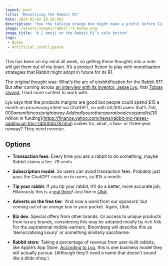```yaml
---
layout: post
title: "Monetising the Rabbit R1"
date: 2024-02-02 18:50:09Z
description: "How the talking orange box might make a profit before Siri kills it."
image: /assets/images/rabbit-r1-money.png
image_title: "A 🤑 emoji on the Rabbit R1’s sole button"
tags:
 - Notes
 - Artificial intelligence
---
```


This has been on my mind all week, so getting these thoughts into a note will get them out of my brain. It’s a product fiction to play with monetisation strategies that Rabbit might adopt in future for its R1.

The original thought was: What’s the arc of enshittification for the Rabbit R1? But after coming across [an interview with its inventor, Jesse Lyu](https://www.fastcompany.com/91013196/how-design-drove-10m-in-pre-orders-for-rabbit-r1-ai-hardware), that [Tobias shared](https://blog.tobiasrevell.com/2024/01/31/box108-the-old-web-is-dying-and-we-keep-making-this-sort-of-annoying-kind-of-art/#:~:text=An%20interview%20with%20Jesse%20Lyu%2C%20the%20inventor%20of%20the%20Rabbit%20R1.%20He%20is%20very%20conscious%20of%20the%20fact%20that%20it%20doesn’t%20do%20anything%20that%20a%20phone%20can’t%20do%20and%20yet%20you%20have%20to%20carry%20an%20extra%20object.%20But%20that’s%20the%20only%20way%20he%20can%20make%20money!%20How%20long%20will%20that%20money%20last%3F%20Well%20it%20costs%20%24200%2C%20the%20company%20cover%20the%20%2415%20a%20month%20you%20spend%20using%20GPT%20turbo%20so%20you%20do%20the%20maths%20until%20it’s%20either%20dead%20and%20unsupported%20or%20switched%20to%20a%20pricey%20subscription.%20And%2C%20as%20above%2C%20expect%20Siri%20to%20be%20able%20to%20do%20all%20this%20by%20the%20middle%20of%20the%20year.), I had more context to work with.

Lyu says that the products margins are good but people could spend $15 a month on processing intent via ChatGPT, so with 50,000 users that’s $750,000 a month in costs right away. Add in all your other operational costs and its [$30 million in funding](https://finance.yahoo.com/news/rabbit-inc-raises-additional-10m-140000578.html) makes for, what, a two- or three-year runway? They need revenue.

## Options

- **Transaction fees**: Every time you ask a rabbit to do something, maybe Rabbit claims a fee. 79 cents.

- **Subscription model**: So users can avoid transaction fees. Probably just pass the ChatGPT costs on to users, so $15 a month.

- **Tip your rabbit**: If you tip your rabbit, it’ll do a better, more accurate job. Hilariously this is a [real thing](https://blog.finxter.com/impact-of-monetary-incentives-on-the-performance-of-gpt-4-turbo-an-experimental-analysis/)! Just like in [*Ubik*](https://www.goodreads.com/quotes/7444685-the-door-refused-to-open-it-said-five-cents-please).

- **Adverts on the free tier**: ‘And now a word from our sponsors’ but coming out of an orange box in your pocket. Again, *Ubik*.

- **Biz dev**: Special offers from other brands. Or access to unique products from luxury brands, considering this may be adopted mostly by rich folk. For the aspirational middle-earners, Bloomberg will describe this as ‘democratising luxury’ or something similarly saccharine.

- **Rabbit store**: Taking a percentage of revenue from user-built rabbits, like Apple’s App Store. [According to Lyu](https://www.fastcompany.com/91013196/how-design-drove-10m-in-pre-orders-for-rabbit-r1-ai-hardware#:~:text=As%20users%20sell%20their%20own%20rabbits%2C%20Rabbit%20OS%20will%20take%20a%20cut%2C%20just%20like%20Apple%20does%20with%20its%20App%20Store.%20“We’re%20not%20reinventing%20any%20business%20models%2C”%20says%20Lyu.), this is one business model they will actually pursue. (Although they’ll need a name that doesn’t sound like a dildo shop.)
